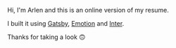 Hi, I'm Arlen and this is an online version of my resume.

I built it using [Gatsby](https://www.gatsbyjs.org/), [Emotion](https://emotion.sh/) and [Inter](https://rsms.me/inter/).

Thanks for taking a look 🙃
